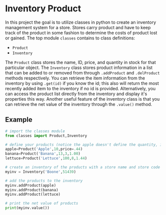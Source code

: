 # Inventory Product

In this project the goal is to utilize classes in python to create an inventory management system for a store. Stores carry product and have to keep track of the product in some fashion to determine the costs of product lost or gained. The top module `classes` contains to class definitions:

* `Product`
* `Inventory`

The `Product` class stores the name, ID, price, and quantity in stock for that particular object. The `Inventory` class stores product information in a list that can be added to or removed from through `.addProduct` and `.delProduct` methods respectively. You can retrieve the item information from the inventory by using `.get(id)` if you know the id; this also will return the most recently added item to the inventory if no id is provided. Alternatively, you can access the product list directly from the inventory and display it's properties this way. Another useful feature of the inventory class is that you can retrieve the net value of the inventory through the `.value()` method. 

## Example 

```python
# import the classes module
from classes import Product,Inventory

# define your products (notice the apple doesn't define the quantity, it defaults to 0)
apple=Product('Apple',10,price=.44)
banana=Product('Banana',13,3,1.00)
lettuce=Product('Lettuce',100,8,1.44)

# create an inventory of the products with a store name and store code
myinv = Inventory('Boone',51439)

# add the products to the inventory
myinv.addProduct(apple)
myinv.addProduct(banana)
myinv.addProduct(lettuce)

# print the net value of products
print(myinv.value())
```